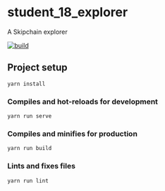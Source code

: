 # student_18_explorer
A Skipchain explorer

[![build](https://img.shields.io/travis/dedis/student_18_explorer.svg)](https://travis-ci.org/dedis/student_18_explorer)

## Project setup
```
yarn install
```

### Compiles and hot-reloads for development
```
yarn run serve
```

### Compiles and minifies for production
```
yarn run build
```

### Lints and fixes files
```
yarn run lint
```
